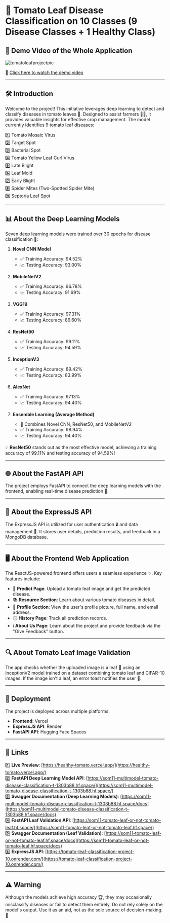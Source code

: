 # 🍅 Tomato Leaf Disease Classification on 10 Classes (9 Disease Classes + 1 Healthy Class)

## 🎥 Demo Video of the Whole Application  

![tomatoleafprojectpic](https://github.com/user-attachments/assets/29c786c3-041a-4875-8ec7-daeefd62b034)  

🔗 [Click here to watch the demo video](https://www.youtube.com/watch?v=H4-kjJWBXrM)  

---

## 🛠️ Introduction  

Welcome to the project! This initiative leverages deep learning to detect and classify diseases in tomato leaves 🌱. Designed to assist farmers 👩‍🌾, it provides valuable insights for effective crop management. The model currently identifies 9 tomato leaf diseases:  

1️⃣ Tomato Mosaic Virus  
2️⃣ Target Spot  
3️⃣ Bacterial Spot  
4️⃣ Tomato Yellow Leaf Curl Virus  
5️⃣ Late Blight  
6️⃣ Leaf Mold  
7️⃣ Early Blight  
8️⃣ Spider Mites (Two-Spotted Spider Mite)  
9️⃣ Septoria Leaf Spot  

---

## 📊 About the Deep Learning Models  

Seven deep learning models were trained over 30 epochs for disease classification 🚀:  

1. **Novel CNN Model**  
   - ✅ Training Accuracy: 94.52%  
   - 📈 Testing Accuracy: 93.00%  

2. **MobileNetV2**  
   - ✅ Training Accuracy: 96.78%  
   - 📈 Testing Accuracy: 91.69%  

3. **VGG19**  
   - ✅ Training Accuracy: 97.31%  
   - 📈 Testing Accuracy: 89.60%  

4. **ResNet50**  
   - ✅ Training Accuracy: 99.11%  
   - 📈 Testing Accuracy: 94.59%  

5. **InceptionV3**  
   - ✅ Training Accuracy: 89.42%  
   - 📈 Testing Accuracy: 83.99%  

6. **AlexNet**  
   - ✅ Training Accuracy: 97.13%  
   - 📈 Testing Accuracy: 94.40%  

7. **Ensemble Learning (Average Method)**  
   - 🔗 Combines Novel CNN, ResNet50, and MobileNetV2  
   - ✅ Training Accuracy: 98.94%  
   - 📈 Testing Accuracy: 94.40%  

💡 **ResNet50** stands out as the most effective model, achieving a training accuracy of 99.11% and testing accuracy of 94.59%!  

---

## 🌐 About the FastAPI API  

The project employs FastAPI to connect the deep learning models with the frontend, enabling real-time disease prediction 🔄.  

---

## 💾 About the ExpressJS API  

The ExpressJS API is utilized for user authentication 🔒 and data management 📂. It stores user details, prediction results, and feedback in a MongoDB database.  

---

## 🖥️ About the Frontend Web Application  

The ReactJS-powered frontend offers users a seamless experience ✨. Key features include:  

- 🔮 **Predict Page**: Upload a tomato leaf image and get the predicted disease.  
- 📚 **Resource Section**: Learn about various tomato diseases in detail.  
- 👤 **Profile Section**: View the user's profile picture, full name, and email address.  
- 🕒 **History Page**: Track all prediction records.  
- ℹ️ **About Us Page**: Learn about the project and provide feedback via the "Give Feedback" button.  

---

## 🔍 About Tomato Leaf Image Validation  

The app checks whether the uploaded image is a leaf 🌿 using an InceptionV2 model trained on a dataset combining tomato leaf and CIFAR-10 images. If the image isn't a leaf, an error toast notifies the user 🚫.  

---

## 🚀 Deployment  

The project is deployed across multiple platforms:  

- **Frontend**: Vercel  
- **ExpressJS API**: Render  
- **FastAPI API**: Hugging Face Spaces  

---

## 🔗 Links  

1️⃣ **Live Preview**: [https://healthy-tomato.vercel.app/](https://healthy-tomato.vercel.app/)  
2️⃣ **FastAPI Deep Learning Model API**: [https://som11-multimodel-tomato-disease-classification-t-1303b88.hf.space/](https://som11-multimodel-tomato-disease-classification-t-1303b88.hf.space/)  
3️⃣ **Swagger Documentation (Deep Learning Models)**: [https://som11-multimodel-tomato-disease-classification-t-1303b88.hf.space/docs](https://som11-multimodel-tomato-disease-classification-t-1303b88.hf.space/docs)  
4️⃣ **FastAPI Leaf Validation API**: [https://som11-tomato-leaf-or-not-tomato-leaf.hf.space/](https://som11-tomato-leaf-or-not-tomato-leaf.hf.space/)  
5️⃣ **Swagger Documentation (Leaf Validation)**: [https://som11-tomato-leaf-or-not-tomato-leaf.hf.space/docs](https://som11-tomato-leaf-or-not-tomato-leaf.hf.space/docs)  
6️⃣ **ExpressJS API**: [https://tomato-leaf-classification-project-10.onrender.com/](https://tomato-leaf-classification-project-10.onrender.com/)  

---

## ⚠️ Warning  

Although the models achieve high accuracy 🏆, they may occasionally misclassify diseases or fail to detect them entirely. Do not rely solely on the model's output. Use it as an aid, not as the sole source of decision-making. 🌟
